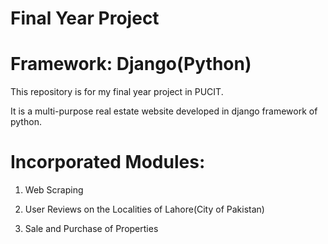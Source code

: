 
Final Year Project
============

Framework: Django(Python)
============

This repository is for my final year project in PUCIT.

It is a multi-purpose real estate website developed in django framework of python.

Incorporated Modules:
============

1. Web Scraping 

2. User Reviews on the Localities of Lahore(City of Pakistan)

3. Sale and Purchase of Properties

